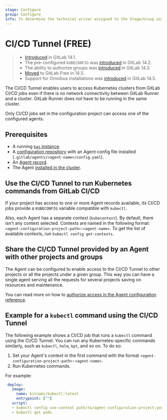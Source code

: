 ```yaml
---
stage: Configure
group: Configure
info: To determine the technical writer assigned to the Stage/Group associated with this page, see https://about.gitlab.com/handbook/engineering/ux/technical-writing/#assignments
---
```


# CI/CD Tunnel **(FREE)**

> - [Introduced](https://gitlab.com/gitlab-org/gitlab/-/issues/327409) in GitLab 14.1.
> - The pre-configured `KUBECONFIG` was [introduced](https://gitlab.com/gitlab-org/gitlab/-/issues/324275) in GitLab 14.2.
> - The ability to authorize groups was [introduced](https://gitlab.com/groups/gitlab-org/-/epics/5784) in GitLab 14.3.
> - [Moved](https://gitlab.com/groups/gitlab-org/-/epics/6290) to GitLab Free in 14.5.
> - Support for Omnibus installations was [introduced](https://gitlab.com/gitlab-org/omnibus-gitlab/-/merge_requests/5686) in GitLab 14.5.

The CI/CD Tunnel enables users to access Kubernetes clusters from GitLab CI/CD jobs even if there is no network
connectivity between GitLab Runner and a cluster. GitLab Runner does not have to be running in the same cluster.

Only CI/CD jobs set in the configuration project can access one of the configured agents.

## Prerequisites

- A running [`kas` instance](install/index.md#set-up-the-kubernetes-agent-server).
- A [configuration repository](install/index.md#define-a-configuration-repository) with an Agent config file
  installed (`.gitlab/agents/<agent-name>/config.yaml`).
- An [Agent record](install/index.md#create-an-agent-record-in-gitlab).
- The Agent [installed in the cluster](install/index.md#install-the-agent-into-the-cluster).

## Use the CI/CD Tunnel to run Kubernetes commands from GitLab CI/CD

If your project has access to one or more Agent records available, its CI/CD
jobs provide a `KUBECONFIG` variable compatible with `kubectl`.

Also, each Agent has a separate context (`kubecontext`). By default,
there isn't any context selected.
Contexts are named in the following format: `<agent-configuration-project-path>:<agent-name>`.
To get the list of available contexts, run `kubectl config get-contexts`.

## Share the CI/CD Tunnel provided by an Agent with other projects and groups

The Agent can be configured to enable access to the CI/CD Tunnel to other projects or all the projects under a given group. This way you can have a single agent serving all the requests for several projects saving on resources and maintenance.

You can read more on how to [authorize access in the Agent configuration reference](repository.md#authorize-projects-and-groups-to-use-an-agent).

## Example for a `kubectl` command using the CI/CD Tunnel

The following example shows a CI/CD job that runs a `kubectl` command using the CI/CD Tunnel.
You can run any Kubernetes-specific commands similarly, such as `kubectl`, `helm`,
`kpt`, and so on. To do so:

1. Set your Agent's context in the first command with the format `<agent-configuration-project-path>:<agent-name>`.
1. Run Kubernetes commands.

For example:

```yaml
 deploy:
   image:
     name: bitnami/kubectl:latest
     entrypoint: [""]
   script:
   - kubectl config use-context path/to/agent-configuration-project:your-agent-name
   - kubectl get pods
```
